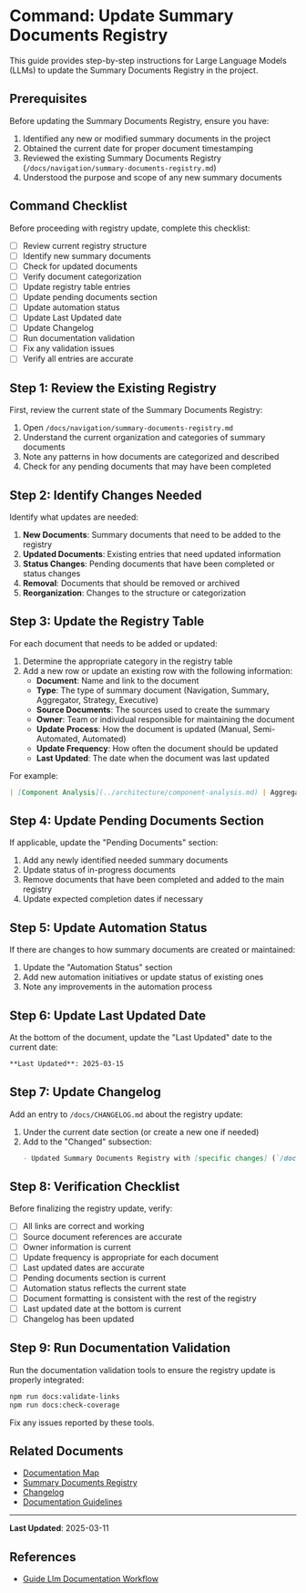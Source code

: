 # Command: Update Summary Documents Registry

This guide provides step-by-step instructions for Large Language Models (LLMs) to update the Summary Documents Registry in the project.

## Prerequisites

Before updating the Summary Documents Registry, ensure you have:

1. Identified any new or modified summary documents in the project
2. Obtained the current date for proper document timestamping
3. Reviewed the existing Summary Documents Registry (`/docs/navigation/summary-documents-registry.md`)
4. Understood the purpose and scope of any new summary documents

## Command Checklist

Before proceeding with registry update, complete this checklist:

- [ ] Review current registry structure
- [ ] Identify new summary documents
- [ ] Check for updated documents
- [ ] Verify document categorization
- [ ] Update registry table entries
- [ ] Update pending documents section
- [ ] Update automation status
- [ ] Update Last Updated date
- [ ] Update Changelog
- [ ] Run documentation validation
- [ ] Fix any validation issues
- [ ] Verify all entries are accurate

## Step 1: Review the Existing Registry

First, review the current state of the Summary Documents Registry:

1. Open `/docs/navigation/summary-documents-registry.md`
2. Understand the current organization and categories of summary documents
3. Note any patterns in how documents are categorized and described
4. Check for any pending documents that may have been completed

## Step 2: Identify Changes Needed

Identify what updates are needed:

1. **New Documents**: Summary documents that need to be added to the registry
2. **Updated Documents**: Existing entries that need updated information
3. **Status Changes**: Pending documents that have been completed or status changes
4. **Removal**: Documents that should be removed or archived
5. **Reorganization**: Changes to the structure or categorization

## Step 3: Update the Registry Table

For each document that needs to be added or updated:

1. Determine the appropriate category in the registry table
2. Add a new row or update an existing row with the following information:
   - **Document**: Name and link to the document
   - **Type**: The type of summary document (Navigation, Summary, Aggregator, Strategy, Executive)
   - **Source Documents**: The sources used to create the summary
   - **Owner**: Team or individual responsible for maintaining the document
   - **Update Process**: How the document is updated (Manual, Semi-Automated, Automated)
   - **Update Frequency**: How often the document should be updated
   - **Last Updated**: The date when the document was last updated

For example:

```markdown
| [Component Analysis](../architecture/component-analysis.md) | Aggregator | Component implementations | UI Team | Manual | When patterns change | 2025-03-15 |
```

## Step 4: Update Pending Documents Section

If applicable, update the "Pending Documents" section:

1. Add any newly identified needed summary documents
2. Update status of in-progress documents
3. Remove documents that have been completed and added to the main registry
4. Update expected completion dates if necessary

## Step 5: Update Automation Status

If there are changes to how summary documents are created or maintained:

1. Update the "Automation Status" section
2. Add new automation initiatives or update status of existing ones
3. Note any improvements in the automation process

## Step 6: Update Last Updated Date

At the bottom of the document, update the "Last Updated" date to the current date:

```markdown
**Last Updated**: 2025-03-15
```

## Step 7: Update Changelog

Add an entry to `/docs/CHANGELOG.md` about the registry update:

1. Under the current date section (or create a new one if needed)
2. Add to the "Changed" subsection:
   ```markdown
   - Updated Summary Documents Registry with [specific changes] (`/docs/navigation/summary-documents-registry.md`)
   ```

## Step 8: Verification Checklist

Before finalizing the registry update, verify:

- [ ] All links are correct and working
- [ ] Source document references are accurate
- [ ] Owner information is current
- [ ] Update frequency is appropriate for each document
- [ ] Last updated dates are accurate
- [ ] Pending documents section is current
- [ ] Automation status reflects the current state
- [ ] Document formatting is consistent with the rest of the registry
- [ ] Last updated date at the bottom is current
- [ ] Changelog has been updated

## Step 9: Run Documentation Validation

Run the documentation validation tools to ensure the registry update is properly integrated:

```bash
npm run docs:validate-links
npm run docs:check-coverage
```

Fix any issues reported by these tools.

## Related Documents

- [Documentation Map](../navigation/documentation-map.md)
- [Summary Documents Registry](../navigation/summary-documents-registry.md)
- [Changelog](../CHANGELOG.md)
- [Documentation Guidelines](../methodology/documentation-guidelines.md)

---

**Last Updated**: 2025-03-11

## References

- [Guide Llm Documentation Workflow](../guides/guide-llm-documentation-workflow.md)
